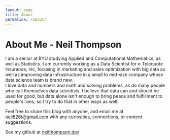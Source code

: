 ```yaml
---
layout: page
title: About
permalink: /about/
---
```


# About Me - Neil Thompson

I am a senior at BYU studying Applied and Computational Mathematics, as well as Statistics.
I am currently working as a Data Scientist for e-Telequote Insurance, Inc, focusing in marketing and sales optimization with big data as well as improving data infrastructure in a small to mid-size company whose data science team is brand new.  
I love data and numbers and math and solving problems, as do many people who call themselves data scientists. I believe that data can and should be used for good, but data alone isn't enough to bring peace and fulfillment to people's lives, so I try to do that in other ways as well.

Feel free to share this blog with anyone, and email me at neil826t@gmail.com with any curiosities, connections, or content suggestions.

See my github at [neilthompson.dev](neilthompson.dev)

